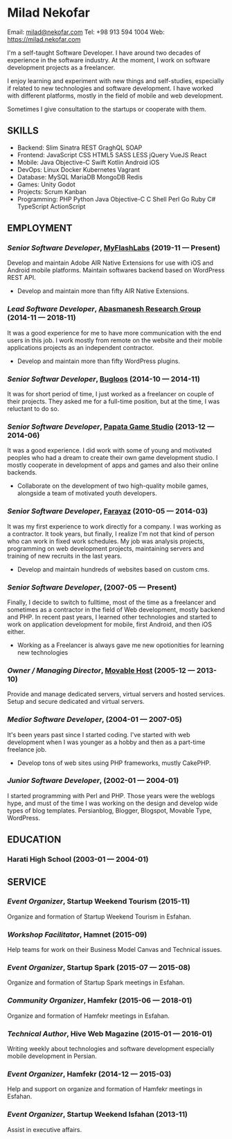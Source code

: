 Milad Nekofar
============
Email: milad@nekofar.com
Tel: +98 913 594 1004
Web: https://milad.nekofar.com

I'm a self-taught Software Developer. I have around two decades of experience in the software industry. At the moment, I work on software development projects as a freelancer.

I enjoy learning and experiment with new things and self-studies, especially if related to new technologies and software development. I have worked with different platforms, mostly in the field of mobile and web development.

Sometimes I give consultation to the startups or cooperate with them.

## SKILLS

  - Backend: Slim Sinatra REST GraghQL SOAP 
  - Frontend: JavaScript CSS HTML5 SASS LESS jQuery VueJS React 
  - Mobile: Java Objective-C Swift Kotlin Android iOS 
  - DevOps: Linux Docker Kubernetes Vagrant 
  - Database: MySQL MariaDB MongoDB Redis 
  - Games: Unity Godot 
  - Projects: Scrum Kanban 
  - Programming: PHP Python Java Objective-C C Shell Perl Go Ruby C# TypeScript ActionScript 

## EMPLOYMENT

### *Senior Software Developer*, [MyFlashLabs](https://myflashlabs.com) (2019-11 — Present)

Develop and maintain Adobe AIR Native Extensions for use with iOS and Android mobile platforms. Maintain softwares backend based on WordPress REST API.
  - Develop and maintain more than fifty AIR Native Extensions.

### *Lead Software Developer*, [Abasmanesh Research Group](https://abasmanesh.com:) (2014-11 — 2018-11)

It was a good experience for me to have more communication with the end users in this job. I work mostly from remote on the website and their mobile applications projects as an independent contractor.
  - Develop and maintain more than fifty WordPress plugins.

### *Senior Softwar Developer*, [Bugloos](http://www.bugloos.nl) (2014-10 — 2014-11)

It was for short period of time, I just worked as a freelancer on couple of their projects. They asked me for a full-time position, but at the time, I was reluctant to do so.

### *Senior Software Developer*, [Papata Game Studio](http://papatalab.ir) (2013-12 — 2014-06)

It was a good experience. I did work with some of young and motivated peoples who had a dream to create their own game development studio. I mostly cooperate in development of apps and games and also their online backends.
  - Collaborate on the development of two high-quality mobile games, alongside a team of motivated youth developers.

### *Senior Software Developer*, [Farayaz](https://farayaz.com) (2010-05 — 2014-03)

It was my first experience to work directly for a company. I was working as a contractor. 
It took years, but finally, I realize I'm not that kind of person who can work in fixed work schedules. 
My job was analysis projects, programming on web development projects, maintaining servers and training of new recruits in the last years.
  - Develop and maintain hundreds of websites based on custom cms.

### *Senior Software Developer*, [](https://milad.nekofar.com) (2007-05 — Present)

Finally, I decide to switch to fulltime, most of the time as a freelancer and sometimes as a contractor in the field of Web development, mostly backend and PHP. 
In recent past years, I learned other technologies and started to work on application development for mobile, first Android, and then iOS either.
  - Working as a Freelancer is always gave me new opotionities for learning new technologies

### *Owner / Managing Director*, [Movable Host](https://movablehost.net) (2005-12 — 2013-10)

Provide and manage dedicated servers, virtual servers and hosted services. Setup and secure dedicated and virtual servers.

### *Medior Software Developer*, [](https://milad.nekofar.com) (2004-01 — 2007-05)

It's been years past since I started coding. I've started with web development when I was younger as a hobby and then as a part-time freelance job.
  - Develop tons of web sites using PHP frameworks, mustly CakePHP.

### *Junior Software Developer*, [](https://milad.nekofar.com) (2002-01 — 2004-01)

I started programming with Perl and PHP. Those years were the weblogs hype, and must of the time I was working on the design and develop wide types of blog templates. Persianblog, Blogger, Blogspot, Movable Type, WordPress.




## EDUCATION

### Harati High School (2003-01 — 2004-01)








## SERVICE

### *Event Organizer*, Startup Weekend Tourism (2015-11)

Organize and formation of Startup Weekend Tourism in Esfahan.

### *Workshop Facilitator*, Hamnet (2015-09)

Help teams for work on their Business Model Canvas and Technical issues.

### *Event Organizer*, Startup Spark (2015-07 — 2015-08)

Organize and formation of Startup Spark meetings in Esfahan.

### *Community Organizer*, Hamfekr (2015-06 — 2018-01)

Organize and formation of Hamfekr meetings in Esfahan.

### *Technical Author*, Hive Web Magazine (2015-01 — 2016-01)

Writing weekly about technologies and software development especially mobile development in Persian.


### *Event Organizer*, Hamfekr (2014-12 — 2015-03)

Help and support on organize and formation of Hamfekr meetings in Esfahan.

### *Event Organizer*, Startup Weekend Isfahan (2013-11)

Assist in executive affairs.






